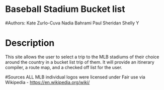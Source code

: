 Baseball Stadium Bucket list
============================
#Authors:
Kate Zurlo-Cuva
Nadia Bahrami
Paul Sheridan
Shelly Y


Description
===========
This site allows the user to select a trip to the MLB stadiums of their choice around the country in a bucket list trip of them.   It will provide an itinerary compiler, a route map, and a checked off list for the user.


#Sources
 ALL MLB individual logos were licensed under Fair use via Wikipedia - https://en.wikipedia.org/wiki/
